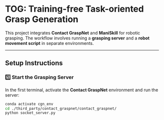 # TOG: Training-free Task-oriented Grasp Generation

This project integrates **Contact GraspNet** and **ManiSkill** for robotic grasping. The workflow involves running a **grasping server** and a **robot movement script** in separate environments.

---

## **Setup Instructions**

### **1️⃣ Start the Grasping Server**
In the first terminal, activate the **Contact GraspNet** environment and run the server:

```bash
conda activate cgn_env
cd ./third_party/contact_graspnet/contact_graspnet/
python socket_server.py
